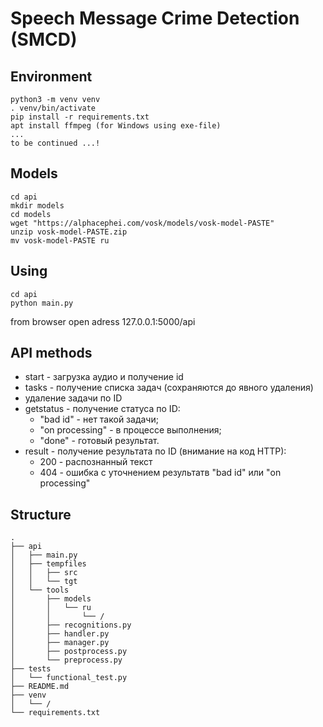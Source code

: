 # Speech Message Crime Detection (SMCD)

## Environment
```
python3 -m venv venv
. venv/bin/activate
pip install -r requirements.txt
apt install ffmpeg (for Windows using exe-file)
...
to be continued ...!
```


## Models
```
cd api
mkdir models
cd models
wget "https://alphacephei.com/vosk/models/vosk-model-PASTE"
unzip vosk-model-PASTE.zip
mv vosk-model-PASTE ru
```

## Using
```
cd api
python main.py
```
from browser open adress 127.0.0.1:5000/api

## API methods
* start - загрузка аудио и получение id
* tasks - получение списка задач (сохраняются до явного удаления)
* удаление задачи по ID
* getstatus - получение статуса по ID:
  - "bad id" - нет такой задачи;
  - "on processing" - в процессе выполнения;
  - "done" - готовый результат.
* result - получение результата по ID (внимание на код HTTP):
  - 200 - распознанный текст
  - 404 - ошибка с уточнением результатв "bad id" или "on processing"


## Structure
```
.
├── api
│   ├── main.py
│   ├── tempfiles
│   │   ├── src
│   │   └── tgt
│   └── tools
│       ├── models
│       │   └── ru
│       │       └── /
│       ├── recognitions.py
│       ├── handler.py
│       ├── manager.py
│       ├── postprocess.py
│       └── preprocess.py
├── tests
│   └── functional_test.py
├── README.md
├── venv 
│   └── /
└── requirements.txt
```
